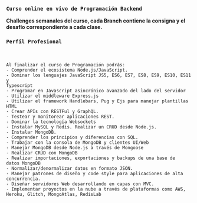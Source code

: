 ### `Curso online en vivo de Programación Backend`

**Challenges semanales del curso, cada Branch contiene la consigna y el desafío correspondiente a cada clase.**

### `Perfil Profesional`
<br />

```
Al finalizar el curso de Programación podrás:
- Comprender el ecosistema Node.js/JavaScript.
- Dominar los lenguajes JavaScript JS5, ES6, ES7, ES8, ES9, ES10, ES11 y
Typescript
- Programar en Javascript asincrónico avanzado del lado del servidor
- Utilizar el middleware Express.js
- Utilizar el framework Handlebars, Pug y Ejs para manejar plantillas
HTML
- Crear APIs con RESTFul y GraphQL.
- Testear y monitorear aplicaciones REST.
- Dominar la tecnología Websockets
- Instalar MySQL y Redis. Realizar un CRUD desde Node.js.
- Instalar MongoDB.
- Comprender los principios y diferencias con SQL.
- Trabajar con la consola de MongoDB y clientes UI/Web
- Manejar MongoDB desde Node.js a través de Mongoose
- Realizar CRUD con MongoDB
- Realizar importaciones, exportaciones y backups de una base de
datos MongoDB
- Normalizar/denormalizar datos en formato JSON.
- Manejar patrones de diseño y code style para aplicaciones de alta
concurrencia.
- Diseñar servidores Web desarrollando en capas con MVC.
- Implementar proyectos en la nube a través de plataformas como AWS,
Heroku, Glitch, MongoAtlas, RedisLab
```
